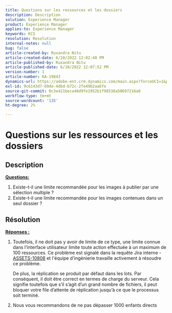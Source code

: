 ```yaml
---
title: Questions sur les ressources et les dossiers
description: Description
solution: Experience Manager
product: Experience Manager
applies-to: Experience Manager
keywords: KCS
resolution: Resolution
internal-notes: null
bug: false
article-created-by: Ruxandra Nitu
article-created-date: 6/10/2022 12:02:40 PM
article-published-by: Ruxandra Nitu
article-published-date: 6/10/2022 12:07:52 PM
version-number: 1
article-number: KA-19843
dynamics-url: https://adobe-ent.crm.dynamics.com/main.aspx?forceUCI=1&pagetype=entityrecord&etn=knowledgearticle&id=8085a936-b5e8-ec11-bb3c-000d3a3b17fa
exl-id: 9c6143d7-69de-4dbd-b72c-2fe49b2aa6fe
source-git-commit: 0c3e421beca46d9fe1952b1f98538a50697216a0
workflow-type: tm+mt
source-wordcount: '135'
ht-degree: 2%

---
```


# Questions sur les ressources et les dossiers

## Description

<b><u>Questions:</u></b>
1. Existe-t-il une limite recommandée pour les images à publier par une sélection multiple ?
2. Existe-t-il une limite recommandée pour les images contenues dans un seul dossier ?

## Résolution


<b><u>Réponses :</u></b>

1. Toutefois, il ne doit pas y avoir de limite de ce type, une limite connue dans l’interface utilisateur limite toute action effectuée à un maximum de 100 ressources. Ce problème est signalé dans la requête Jira interne - [ASSETS-10808](https://jira.corp.adobe.com/browse/ASSETS-10808) et l&#39;équipe d&#39;ingénierie travaille activement à résoudre ce problème.

   De plus, la réplication se produit par défaut dans les lots. Par conséquent, il doit être correct en termes de charge du serveur. Cela signifie toutefois que s’il s’agit d’un grand nombre de fichiers, il peut bloquer votre file d’attente de réplication jusqu’à ce que le processus soit terminé.

2. Nous vous recommandons de ne pas dépasser 1000 enfants directs
